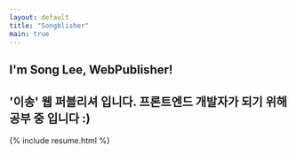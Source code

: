 ```yaml
---
layout: default
title: "Songblisher"
main: true
---
```

<div class="intro-animation">
<section class="explanation">
    <h1 class="intro">
    I'm Song Lee, WebPublisher!
    </h1>
    <h2 class="intro">'이송' 웹 퍼블리셔 입니다. 프론트엔드 개발자가 되기 위해 공부 중 입니다 :)</h2>
</section>
</div>
{% include resume.html %}
